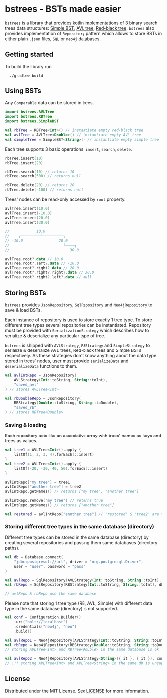 
# bstrees - BSTs made easier

`bstrees` is a library that provides kotlin implementations of 3 binary search trees data structures: [Simple BST](https://en.wikipedia.org/wiki/Binary_search_tree), [AVL tree](https://en.wikipedia.org/wiki/AVL_trees), [Red-black tree](https://en.wikipedia.org/wiki/Red–black_tree). `bstrees` also provides implementation of `Repository` pattern which allows to store BSTs in either plain `.json` files, `SQL` or `neo4j` databases.


## Getting started
To build the library run
```bash
  ./gradlew build
```

## Using BSTs
Any `Comparable` data can be stored in trees.
```kotlin
import bstrees.AVLTree
import bstrees.RBTree
import bstrees.SimpleBST

val rbTree = RBTree<Int>() // instantiate empty red-black tree
val avlTree = AVLTree<Double>() // instantiate empty AVL tree
val simpleTree = SimpleBST<String>() // instantiate empty simple tree
```

Each tree supports 3 basic operations: `insert`, `search`, `delete`.
```kotlin
rbTree.insert(10)
rbTree.insert(20)

rbTree.search(10) // returns 10
rbTree.search(500) // returns null

rbTree.delete(20) // returns 20
rbTree.delete(-100) // returns null
```

Trees' nodes can be read-only accessed by `root` property.
```kotlin
avlTree.insert(10.0)
avlTree.insert(-10.0)
avlTree.insert(20.0)
avlTree.insert(30.0)

//            10.0
//    ┌─────────┴─────────┐
// -10.0                20.0
//                        └────┐
//                           30.0

avlTree.root?.data // 10.0
avlTree.root?.left?.data // -10.0
avlTree.root?.right?.data // 20.0
avlTree.root?.right?.right?.data // 30.0
avlTree.root?.right?.left?.data // null
```
## Storing BSTs
`bstrees` provides `JsonRepository`, `SqlRepository` and `Neo4jRepository` to save & load BSTs.

Each instance of repository is used to store exactly 1 tree type. To store different tree types several repositories can be instantiated.
Repository must be provided with `SerializationStrategy` which describes how to serialize & deserialize any particular type of tree.

`bstrees` is shipped with `AVLStrategy`, `RBStrategy` and `SimpleStrategy` to serialize & deserialize AVL trees, Red-black trees and Simple BSTs respectively. As these strategies don't know anything about the data type stored in trees' nodes, user must provide `serializeData` and `deserializeData` functions to them.
```kotlin
val avlIntRepo = JsonRepository(
    AVLStrategy(Int::toString, String::toInt),
    "saved_avl"
) // stores AVLTree<Int>

val rbDoubleRepo = JsonRepository(
    RBStrategy(Double::toString, String::toDouble),
    "saved_rb"
) // stores RBTree<Double>
```

### Saving & loading
Each repository acts like an associative array with trees' names as keys and trees as values.
```kotlin
val tree1 = AVLTree<Int>().apply {
    listOf(1, 2, 3, 4).forEach(::insert)
}
val tree2 = AVLTree<Int>().apply {
    listOf(-20, -30, 40, 50).forEach(::insert)
}

avlIntRepo["my tree"] = tree1
avlIntRepo["another tree"] = tree2
avlIntRepo.getNames() // returns ["my tree", "another tree"]

avlIntRepo.remove("my tree") // returns true
avlIntRepo.getNames() // returns ["another tree"]

val restored = avlIntRepo["another tree"] // 'restored' & 'tree2' are the same trees
```

### Storing different tree types in the same database (directory)
Different tree types can be stored in the same database (directory) by creating several repositories and passing them same databases (directory paths).
```kotlin
val db = Database.connect(
    "jdbc:postgresql://url", driver = "org.postgresql.Driver",
    user = "user", password = "pass"
)

val avlRepo = SqlRepository(AVLStrategy(Int::toString, String::toInt), db) // stores AVLTree<Int>
val rbRepo = SqlRepository(RBStrategy(Int::toString, String::toInt), db) // stores RBTree<Int>

// avlRepo & rbRepo use the same database
```

Please note that storing 1 tree type (RB, AVL, Simple) with different data type in the same database (directory) is not supported.
```kotlin
val conf = Configuration.Builder()
    .uri("bolt://localhost")
    .credentials("neo4j", "neo")
    .build()

val avlRepo1 = Neo4jRepository(AVLStrategy(Int::toString, String::toInt), conf)
val rbRepo = Neo4jRepository(RBStrategy(Double::toString, String::toDouble), conf)
// storing AVLTree<Int> and RBTree<Double> in the same database is ok

val avlRepo2 = Neo4jRepository(AVLStrategy<String>({ it }, { it }), conf)
// !!! storing AVLTree<Int> and AVLTree<String> in the same db is unsupported
```
## License
Distributed under the MIT License. See [LICENSE](LICENSE) for more information.
